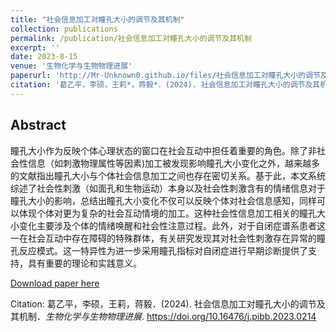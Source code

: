 ```yaml
---
title: "社会信息加工对瞳孔大小的调节及其机制"
collection: publications
permalink: /publication/社会信息加工对瞳孔大小的调节及其机制
excerpt: ''
date: 2023-8-15
venue: '生物化学与生物物理进展'
paperurl: 'http://Mr-Unknown0.github.io/files/社会信息加工对瞳孔大小的调节及其机制.pdf'
citation: '葛乙平，李硕，王莉*，蒋毅*．(2024). 社会信息加工对瞳孔大小的调节及其机制．生物化学与生物物理进展. https://doi.org/10.16476/j.pibb.2023.0214'
---
```

## Abstract
瞳孔大小作为反映个体心理状态的窗口在社会互动中担任着重要的角色。除了非社会性信息（如刺激物理属性等因素)加工被发现影响瞳孔大小变化之外，越来越多的文献指出瞳孔大小与个体社会信息加工之间也存在密切关系。基于此，本文系统综述了社会性刺激（如面孔和生物运动）本身以及社会性刺激含有的情绪信息对于瞳孔大小的影响，总结出瞳孔大小变化不仅可以反映个体对社会信息感知，同样可以体现个体对更为复杂的社会互动情境的加工。这种社会性信息加工相关的瞳孔大小变化主要涉及个体的情绪唤醒和社会性注意过程。此外，对于自闭症谱系患者这一在社会互动中存在障碍的特殊群体，有关研究发现其对社会性刺激存在异常的瞳孔反应模式。这一特异性为进一步采用瞳孔指标对自闭症进行早期诊断提供了支持，具有重要的理论和实践意义。

[Download paper here](http://Mr-Unknown0.github.io/files/社会信息加工对瞳孔大小的调节及其机制.pdf)

Citation: 葛乙平，李硕，王莉，蒋毅．(2024). 社会信息加工对瞳孔大小的调节及其机制．*生物化学与生物物理进展*. https://doi.org/10.16476/j.pibb.2023.0214

